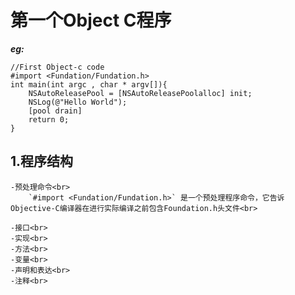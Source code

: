 # 第一个Object C程序  
***eg:***<br>

	
	//First Object-c code
	#import <Fundation/Fundation.h>
	int main(int argc , char * argv[]){
		NSAutoReleasePool = [NSAutoReleasePoolalloc] init;
		NSLog(@"Hello World");
		[pool drain]
		return 0;
	}
		
## 1.程序结构<br>
	-预处理命令<br>
		`#import <Fundation/Fundation.h>` 是一个预处理程序命令，它告诉Objective-C编译器在进行实际编译之前包含Foundation.h头文件<br>
		
	-接口<br>
	-实现<br>
	-方法<br>
	-变量<br>
	-声明和表达<br>
	-注释<br>
